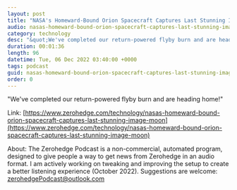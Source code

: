 ```yaml
---
layout: post
title: "NASA's Homeward-Bound Orion Spacecraft Captures Last Stunning Image Of Moon "
audio: nasas-homeward-bound-orion-spacecraft-captures-last-stunning-image-moon-0
category: technology
desc: "&quot;We've completed our return-powered flyby burn and are heading home!&quot; "
duration: 00:01:36
length: 96
datetime: Tue, 06 Dec 2022 03:40:00 +0000
tags: podcast
guid: nasas-homeward-bound-orion-spacecraft-captures-last-stunning-image-moon-0
order: 0
---
```

&quot;We've completed our return-powered flyby burn and are heading home!&quot; 

Link: [https://www.zerohedge.com/technology/nasas-homeward-bound-orion-spacecraft-captures-last-stunning-image-moon](https://www.zerohedge.com/technology/nasas-homeward-bound-orion-spacecraft-captures-last-stunning-image-moon)

About: The Zerohedge Podcast is a non-commercial, automated program, designed to give people a way to get news from Zerohedge in an audio format.  I am actively working on tweaking and improving the setup to create a better listening experience (October 2022).  Suggestions are welcome: [zerohedgePodcast@outlook.com](mailto:zerohedgePodcast@outlook.com)
